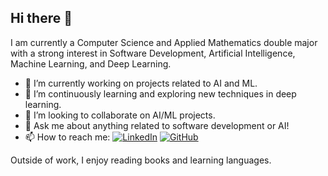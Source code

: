 ## Hi there 👋

I am currently a Computer Science and Applied Mathematics double major with a strong interest in Software Development, Artificial Intelligence, Machine Learning, and Deep Learning.

- 🔭 I’m currently working on projects related to AI and ML.
- 🌱 I’m continuously learning and exploring new techniques in deep learning.
- 👯 I’m looking to collaborate on AI/ML projects.
- 💬 Ask me about anything related to software development or AI!
- 📫 How to reach me: [![LinkedIn](https://img.shields.io/badge/LinkedIn-0A66C2?style=for-the-badge&logo=LinkedIn&logoColor=white)](https://www.linkedin.com/in/arghasemi/) [![GitHub](https://img.shields.io/badge/GitHub-000000?style=for-the-badge&logo=GitHub&logoColor=white)](https://github.com/vetskiver?tab=repositories)

Outside of work, I enjoy reading books and learning languages. 

